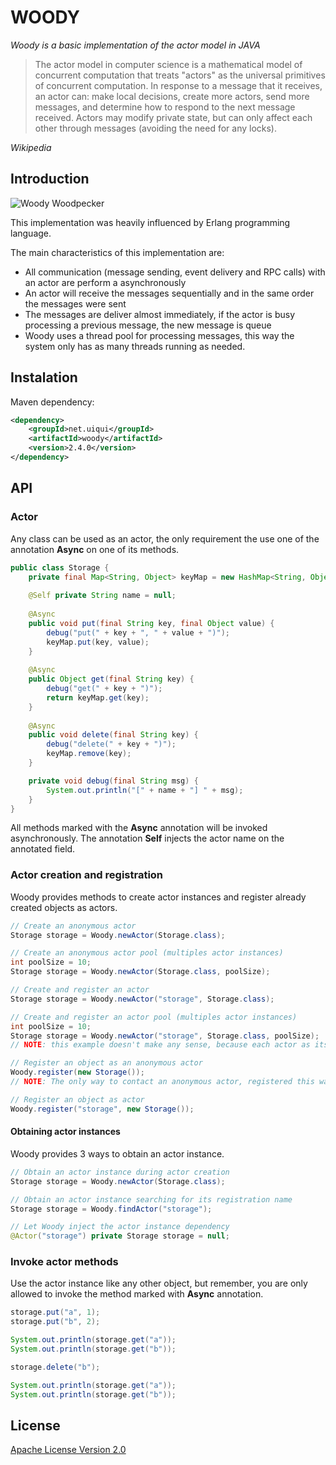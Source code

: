 # WOODY 

*Woody is a basic implementation of the actor model in JAVA*


> The actor model in computer science is a mathematical model of concurrent computation that treats "actors" as the universal 
> primitives of concurrent computation. In response to a message that it receives, an actor can: make local decisions, create 
> more actors, send more messages, and determine how to respond to the next message received. Actors may modify private state, 
> but can only affect each other through messages (avoiding the need for any locks).

*Wikipedia*


## Introduction

![Woody Woodpecker](https://upload.wikimedia.org/wikipedia/en/3/3f/Woody_Woodpecker.png)

This implementation was heavily influenced by Erlang programming language.

The main characteristics of this implementation are:
* All communication (message sending, event delivery and RPC calls) with an actor are perform a asynchronously
* An actor will receive the messages sequentially and in the same order the messages were sent
* The messages are deliver almost immediately, if the actor is busy processing a previous message, the new message is queue
* Woody uses a thread pool for processing messages, this way the system only has as many threads running as needed. 


## Instalation

Maven dependency:
 
```xml
<dependency>
    <groupId>net.uiqui</groupId>
    <artifactId>woody</artifactId>
    <version>2.4.0</version>
</dependency>
```

 
## API

### Actor

Any class can be used as an actor, the only requirement the use one of the annotation **Async** on one of its methods.

```java
public class Storage {
	private final Map<String, Object> keyMap = new HashMap<String, Object>();
	
	@Self private String name = null;
	
	@Async
	public void put(final String key, final Object value) {
		debug("put(" + key + ", " + value + ")");
		keyMap.put(key, value);
	}
	
	@Async
	public Object get(final String key) {
		debug("get(" + key + ")");
		return keyMap.get(key);
	}
	
	@Async
	public void delete(final String key) {
		debug("delete(" + key + ")");
		keyMap.remove(key);
	}

	private void debug(final String msg) {
		System.out.println("[" + name + "] " + msg);
	}
}
```

All methods marked with the **Async** annotation will be invoked asynchronously.
The annotation **Self** injects the actor name on the annotated field.
 

### Actor creation and registration

Woody provides methods to create actor instances and register already created objects as actors.

```java
// Create an anonymous actor
Storage storage = Woody.newActor(Storage.class);

// Create an anonymous actor pool (multiples actor instances)
int poolSize = 10;
Storage storage = Woody.newActor(Storage.class, poolSize);

// Create and register an actor
Storage storage = Woody.newActor("storage", Storage.class);

// Create and register an actor pool (multiples actor instances)
int poolSize = 10;
Storage storage = Woody.newActor("storage", Storage.class, poolSize); 
// NOTE: this example doesn't make any sense, because each actor as its own instance variables

// Register an object as an anonymous actor
Woody.register(new Storage());
// NOTE: The only way to contact an anonymous actor, registered this way, is the actor passing is automatic generated name to another actor

// Register an object as actor
Woody.register("storage", new Storage());
```


#### Obtaining actor instances

Woody provides 3 ways to obtain an actor instance.

```java
// Obtain an actor instance during actor creation
Storage storage = Woody.newActor(Storage.class);

// Obtain an actor instance searching for its registration name
Storage storage = Woody.findActor("storage");

// Let Woody inject the actor instance dependency
@Actor("storage") private Storage storage = null;
```


### Invoke actor methods

Use the actor instance like any other object, but remember, you are only allowed to invoke the method marked with **Async** annotation.   

```java
storage.put("a", 1);
storage.put("b", 2);

System.out.println(storage.get("a"));
System.out.println(storage.get("b"));

storage.delete("b");

System.out.println(storage.get("a"));
System.out.println(storage.get("b"));
```

## License
[Apache License Version 2.0](http://www.apache.org/licenses/LICENSE-2.0.html)
